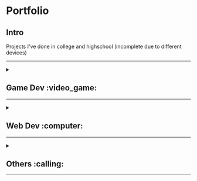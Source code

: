 # Portfolio
## Intro
Projects I've done in college and highschool (incomplete due to different devices)

---

<details>
<summary><h2>Game Dev :video_game:</h2>
<hr>
</summary>
  
### 2D platformer
Custom rigidbody and addForce script from Unity that gives **full control** of player movement.
<br>
Additionally, written in mind of **memory usage and multithreading traffic** due to limitation of old device(2gb ram) when this code was written 
> Written in Unity 2019

- [x] speed multiplier and slowdown
- [x] snappy controls
- [x] snappy animation transiton
- [x] jump speed and height equivilant with time
- [x] fall multiplier, weight, speed and limit
- [x] dynammic wall slide
- [x] wall jump initial speed and drag
- [x] dynammic ground pound that grounds the movement
- [x] dynammic dash that translates with other movements
- [x] controllable player box collider size and offset
<br><br>

### Pong
Game that runs in the window with image and sounds.
> written in Love2D, a minimalist game framework
<br>
1. game addjust itself based on the window <br>
2. runs in delta time <br>
3. randomised seed <br>

   
<br><br>

### Snake\XoX
Game that runs in the terminal
> School Project

<br><br>
**Instructions**
1. Complete **a line to spawn food** 
2. X is the player
3. **Standing on X** will kill the player
<br><br>

### Mobile card game
> made with MIT App Inventor
<br>
A card game inspired by UNO and Mario party
- Role dices and play cards
- Scoreboard with firbase

</details>

<details>
<summary><h2>Web Dev :computer:</h2>
<hr>
</summary>
<br><br>
  
### Go Green Website
A simple website showcasing the impacts of Climate Change
> Made in 2022 for SM ST Patrick's Go Green Innovation.
<br><br>

### Course selling website
Dynammic Website with both user and admin page
> School Project

<br><br>
</details>

<details>
<summary><h2>Others :calling:</h2>
<hr>
</summary>
  
### Discord Bot (Replit)
Discord bots that me and my friends wanted that the market place don't have.
- JSON and txt file not included but can read
> Made with replit
<br>

**Reasons:**
<br>
1. Replit help skip the signup requirement by Oracle to use JDK <br>
2. Replit help setup the php server to run the bot <br>
3. Replit on the web so anyone can turn the bot on <br>

<br><br>
### WA auto message Bot
Bot that send messages and other file types to multiple people at a certain time. that can run at the background.
- I only used this bot ethically for my part-time and only messaging to paid members
> Currently pyWhatkit only work with specific browser version
  
<br>

```
 "DISCLAIMER: This script is intended for educational or responsible use only. I do NOT support spamming, abuse, or misuse of this tool."
```

<br><br>
### Reverse engineer android game (Work In Progress)
```
 "DISCLAIMER: This project is for educational purposes only. All reverse engineering and modifications were performed legally and ethically within a controlled, non-commercial environment. No part of the modded game is distributed or intended to interfere with official servers or users. The project respects the intellectual property rights of the original developers."
```
<br>

**Steps for unity based android game:** <br>
1. Root device/ get apk (xapk requires ziping and decomplie)
2. Use apktool to decomiple apk (loacte dat and so file)
3. Deobfuscation & Decompilation: <br>
    Static & Dynammic analysis: Cheat engine, Ghidra, Android Studio <br>
   **Or** <br>
   Injection: Binary Ninja, Frida
4. Use dnSpy to modify the game 

</details>





